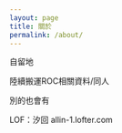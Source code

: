 ```yaml
---
layout: page
title: 關於
permalink: /about/
---
```


自留地

陸續搬運ROC相關資料/同人

別的也會有

LOF：汐回 allin-1.lofter.com
